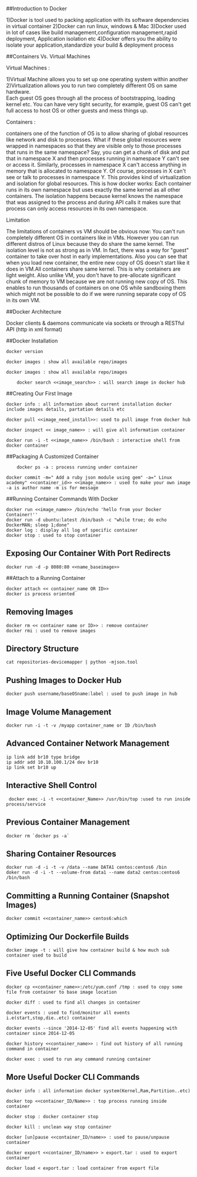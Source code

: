##Introduction to Docker

 1)Docker is tool used to packing application with its software dependencies in virtual container
 2)Docker can run linux, windows & Mac
 3)Docker used in lot of cases like build management,configuration management,rapid deployment, Application isolation etc
 4)Docker offers you the ability to isolate your application,standardize your build & deployment process
 
##Containers Vs. Virtual Machines

Virtual Machines :                  

1)Virtual Machine allows you to set up one operating system within another
2)Virtualization allows you to run two completely different OS on same hardware. 	            
Each guest OS goes through all the process of bootstrapping, loading kernel etc. 
You can have very tight security, for example, guest OS can't get full access to host OS or other guests and mess things up.
		    
Containers :                  
 
 containers one of the function of OS is to allow sharing of global resources like network and disk to processes.
What if these global resources were wrapped in namespaces so that they are visible only to those processes that runs in the same namespace? Say, you can get a chunk of disk and put that in namespace X and then processes running in namespace Y can't see or access it. Similarly, processes in namespace X can't access anything in memory that is allocated to namespace Y. Of course, processes in X can't see or talk to processes in namespace Y. This provides kind of virtualization and isolation for global resources. 
This is how docker works: Each container runs in its own namespace but uses exactly the same kernel as all other containers. 
The isolation happens because kernel knows the namespace that was assigned to the process and during API calls it makes sure that process can only access resources in its own namespace.
            
            
            
Limitation 

  The limitations of containers vs VM should be obvious now: You can't run completely different OS in containers like in VMs. 
However you can run different distros of Linux because they do share the same kernel. The isolation level is not as strong as in VM. In fact, there was a way for "guest" container to take over host in early implementations. 
  Also you can see that when you load new container, the entire new copy of OS doesn't start like it does in VM.All containers share same kernel. This is why containers are light weight. Also unlike VM, you don't have to pre-allocate significant chunk of memory to VM because we are not running new copy of OS. 
 This enables to run thousands of containers on one OS while sandboxing them which might not be possible to do if we were running separate copy of OS in its own VM.

##Docker Architecture

 Docker clients & daemons communicate via sockets or through a RESTful API (http in xml format)

 
##Docker Installation

 	docker version
 	
 	docker images : show all available repo/images
 	
 	docker images : show all available repo/images
        
        docker search <<image_search>> : will search image in docker hub

##Creating Our First Image

 	docker info : all information about current installation docker include images details, partation details etc
 	
 	docker pull <<image_need_install>>: used to pull image from docker hub
 	
 	docker inspect << image_name>> : will give all information container
 	
 	docker run -i -t <<image_name>> /bin/bash : interactive shell from docker container

 
##Packaging A Customized Container

        docker ps -a : process running under container
 	
 	docker commit -m=" Add a ruby json module using gem" -a=" Linux academy" <<container_id>> <<image_name>> : used to make your own image -a is author name -m is for message

 
##Running Container Commands With Docker

 	docker run <<image_name>> /bin/echo 'hello from your Docker Container!''
 	docker run -d ubuntu:latest /bin/bash -c "while true; do echo DockerMAN; sleep 1;done"
 	docker log : display all log of specific container
 	docker stop : used to stop container

## Exposing Our Container With Port Redirects

 	docker run -d -p 8080:80 <<name_baseimage>>
 
##Attach to a Running Container

 	docker attach << container_name OR ID>>
	docker is process oriented

## Removing Images

 	docker rm << container name or ID>> : remove container
 	docker rmi : used to remove images

## Directory Structure

 	cat repositories-devicemapper | python -mjson.tool

## Pushing Images to Docker Hub

 	docker push username/baseOSname:label : used to push image in hub

## Image Volume Management

 	docker run -i -t -v /myapp container_name or ID /bin/bash

## Advanced Container Network Management

 	ip link add br10 type bridge
 	ip addr add 10.10.100.1/24 dev br10
 	ip link set br10 up

## Interactive Shell Control

	 docker exec -i -t <<container_Name>> /usr/bin/top :used to run inside process/service

## Previous Container Management

 	docker rm `docker ps -a`

## Sharing Container Resources

 	docker run -d -i -t -v /data --name DATA1 centos:centos6 /bin
	doker run -d -i -t --volume-from data1 --name data2 centos:centos6 /bin/bash

## Committing a Running Container (Snapshot Images)

 	docker commit <<container_name>> centos6:which

## Optimizing Our Dockerfile Builds

 	docker image -t : will give how container build & how much sub container used to build

## Five Useful Docker CLI Commands

 	docker cp <<container_name>>:/etc/yum.conf /tmp : used to copy some file from container to base image location
 
	docker diff : used to find all changes in container
 
 	docker events : used to find/monitor all events i.e(start,stop,die..etc) container
 
	docker events --since '2014-12-05' find all events happening with container since 2014-12-05
 
 	docker history <<container_name>> : find out history of all running command in container
 
 	docker exec : used to run any command running container

## More Useful Docker CLI Commands

 	docker info : all information docker system(Kernel,Ram,Partition..etc)
 
 	docker top <<container_ID/Name>> : top process running inside container
 
 	docker stop : docker container stop
 
 	docker kill : unclean way stop container
 	
 	docker [un]pause <<container_ID/name>> : used to pause/unpause container

	docker export <<container_ID/name>> > export.tar : used to export container
 	
 	docker load < export.tar : load container from export file
